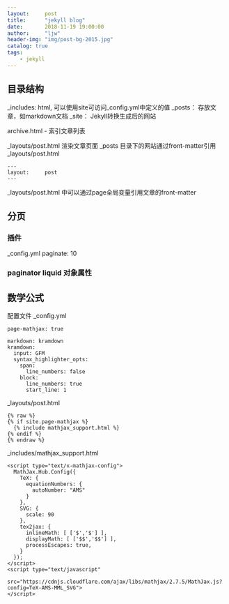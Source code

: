 ```yaml
---
layout:     post
title:      "jekyll blog"
date:       2018-11-19 19:00:00
author:     "ljw"
header-img: "img/post-bg-2015.jpg"
catalog: true
tags:
    - jekyll
---
```


## 目录结构
_includes: html, 可以使用site可访问_config.yml中定义的值
_posts： 存放文章，如markdown文档
_site： Jekyll转换生成后的网站

archive.html - 索引文章列表

_layouts/post.html 渲染文章页面
_posts 目录下的网站通过front-matter引用_layouts/post.html
```
---
layout:     post
---
```
_layouts/post.html 中可以通过page全局变量引用文章的front-matter




## 分页
### 插件
_config.yml
paginate: 10

### paginator  liquid 对象属性

## 数学公式
配置文件
_config.yml
```
page-mathjax: true

markdown: kramdown
kramdown:
  input: GFM 
  syntax_highlighter_opts:
    span:
      line_numbers: false
    block:
      line_numbers: true
      start_line: 1
```

_layouts/post.html
```
{% raw %}
{% if site.page-mathjax %}
  {% include mathjax_support.html %}
{% endif %}
{% endraw %}
```

_includes/mathjax_support.html
```
<script type="text/x-mathjax-config">
  MathJax.Hub.Config({
    TeX: {
      equationNumbers: {
        autoNumber: "AMS"
      }
    },
    SVG: {
      scale: 90
    },
    tex2jax: {
      inlineMath: [ ['$','$'] ],
      displayMath: [ ['$$','$$'] ],
      processEscapes: true,
    }
  });
</script>
<script type="text/javascript"
        src="https://cdnjs.cloudflare.com/ajax/libs/mathjax/2.7.5/MathJax.js?config=TeX-AMS-MML_SVG">
</script>
```